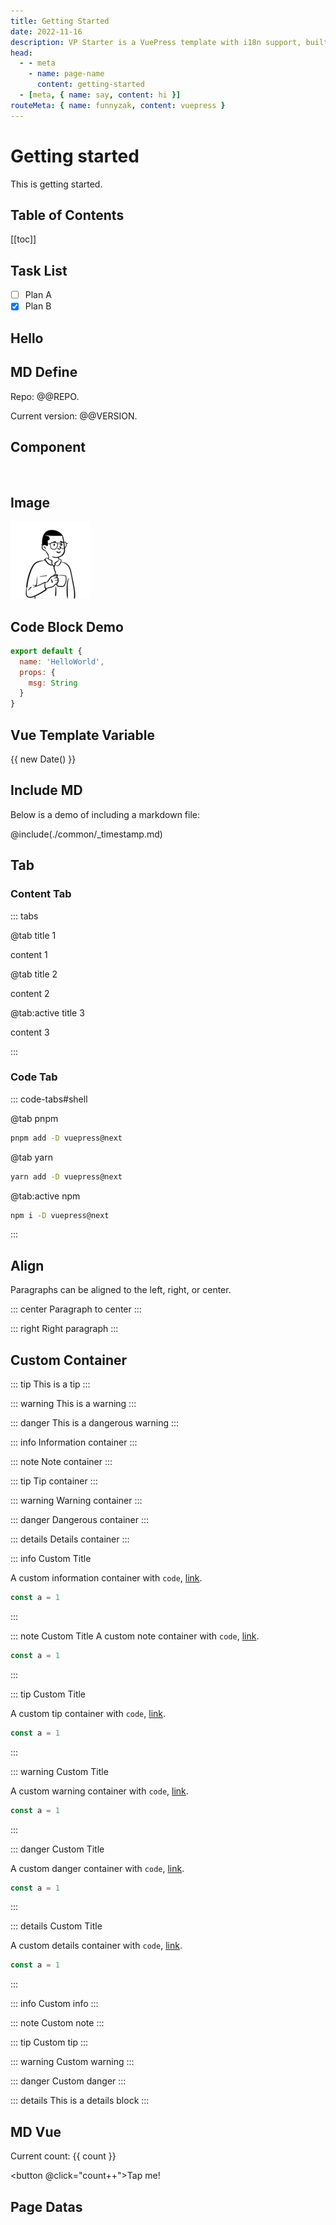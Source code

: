 ```yaml
---
title: Getting Started
date: 2022-11-16
description: VP Starter is a VuePress template with i18n support, built-in PWA, and more.
head:
  - - meta
    - name: page-name
      content: getting-started
  - [meta, { name: say, content: hi }]
routeMeta: { name: funnyzak, content: vuepress }
---
```


# Getting started

This is getting started.

## Table of Contents

[[toc]]

## Task List

- [ ] Plan A
- [x] Plan B

## Hello

<HelloWorld name="Leon" />

## MD Define

Repo: @@REPO.

Current version: @@VERSION.

## Component

<br/>
<NpmBadge package="pushoo-cli" />

## Image

![avatar](./images/avatar.png)

## Code Block Demo

```js
export default {
  name: 'HelloWorld',
  props: {
    msg: String
  }
}
```

## Vue Template Variable

{{ new Date() }}

## Include MD

Below is a demo of including a markdown file:

@include(./common/\_timestamp.md)

## Tab

### Content Tab

::: tabs

@tab title 1

content 1

@tab title 2

content 2

@tab:active title 3

content 3

:::

### Code Tab

::: code-tabs#shell

@tab pnpm

```bash
pnpm add -D vuepress@next
```

@tab yarn

```bash
yarn add -D vuepress@next
```

@tab:active npm

```bash
npm i -D vuepress@next
```

:::

## Align

Paragraphs can be aligned to the left, right, or center.

::: center
Paragraph to center
:::

::: right
Right paragraph
:::

## Custom Container

::: tip
This is a tip
:::

::: warning
This is a warning
:::

::: danger
This is a dangerous warning
:::

::: info
Information container
:::

::: note
Note container
:::

::: tip
Tip container
:::

::: warning
Warning container
:::

::: danger
Dangerous container
:::

::: details
Details container
:::

::: info Custom Title

A custom information container with `code`, [link](#demo).

```js
const a = 1
```

:::

::: note Custom Title
A custom note container with `code`, [link](#demo).

```js
const a = 1
```

:::

::: tip Custom Title

A custom tip container with `code`, [link](#demo).

```js
const a = 1
```

:::

::: warning Custom Title

A custom warning container with `code`, [link](#demo).

```js
const a = 1
```

:::

::: danger Custom Title

A custom danger container with `code`, [link](#demo).

```js
const a = 1
```

:::

::: details Custom Title

A custom details container with `code`, [link](#demo).

```js
const a = 1
```

:::

::: info Custom info
:::

::: note Custom note
:::

::: tip Custom tip
:::

::: warning Custom warning
:::

::: danger Custom danger
:::

::: details
This is a details block
:::

## MD Vue

<RedDiv>

Current count: {{ count }}

</RedDiv>

<button @click="count++">Tap me!</button>

<script setup>
import { h, ref } from 'vue'

const RedDiv = (_, ctx) => h(
  'div',
  {
    class: 'red-div',
  },
  ctx.slots.default()
)
const msg = 'Markdown 中的 Vue'
const count = ref(0)
</script>

<style>
.red-div {
  color: #ff0000;
}
</style>

## Page Datas

<PageData/>
